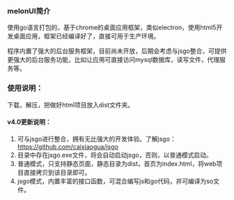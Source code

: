 ### melonUI简介

使用go语言打包的，基于chrome的桌面应用框架，类似electron，使用html5开发桌面应用，框架已经编译好了，直接可用于生产环境。

程序内置了强大的后台服务框架，目前尚未开放，后期会考虑与jsgo整合，可提供更强大的后台服务功能，比如让应用可直接访问mysql数据库，读写文件，代理服务等。


### 使用说明：
下载，解压，把做好html项目放入dist文件夹。


#### v4.0更新说明：
1. 可与jsgo进行整合，拥有无比强大的开发体验。了解jsgo：https://github.com/caixiaogua/jsgo
2. 目录中存在jsgo.exe文件，将会自动启动jsgo，否则，以普通模式启动。
3. 普通模式，只支持静态页面，静态目录为dist，首页为index.html，将web项目直接拷贝到该目录即可。
4. jsgo模式，内置丰富的接口函数，可混合编写js和go代码，并可编译为so文件。

